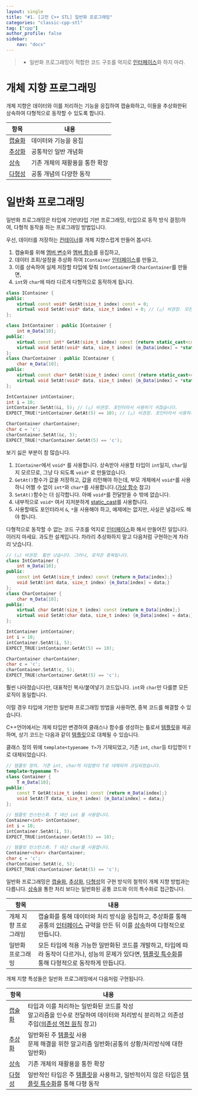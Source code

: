 ```yaml
---
layout: single
title: "#1. [고전 C++ STL] 일반화 프로그래밍"
categories: "classic-cpp-stl"
tag: ["cpp"]
author_profile: false
sidebar: 
    nav: "docs"
---
```


> * 일반화 프로그래밍이 적합한 코드 구조를 억지로 [인터페이스](https://tango1202.github.io/classic-cpp-oop/classic-cpp-oop-abstract-class-interface/#%EC%9D%B8%ED%84%B0%ED%8E%98%EC%9D%B4%EC%8A%A4)화 하지 마라. 

# 개체 지향 프로그래밍

개체 지향은 데이터와 이를 처리하는 기능을 응집하여 캡슐화하고, 이들을 추상화한뒤 상속하여 다형적으로 동작할 수 있도록 합니다.

|항목|내용|
|--|--|
|[캡슐화](https://tango1202.github.io/principle/principle-encapsulation/)|데이터와 기능을 응집|
|[추상화](https://tango1202.github.io/classic-cpp-oop/classic-cpp-oop-abstract-class-interface/)|공통적인 일반 개념화|
|[상속](https://tango1202.github.io/classic-cpp-oop/classic-cpp-oop-inheritance/)|기존 개체의 재활용을 통한 확장|
|[다형성](https://tango1202.github.io/classic-cpp-oop/classic-cpp-oop-polymorphism/)|공통 개념의 다양한 동작|


# 일반화 프로그래밍

일반화 프로그래밍은 타입에 기반(타입 기반 프로그래밍, 타입으로 동작 방식 결정)하여, 다형적 동작을 하는 프로그래밍 방법입니다.

우선, 데이터를 저장하는 [컨테이너](https://tango1202.github.io/classic-cpp-stl/classic-cpp-stl-container/)를 개체 지향스럽게 만들어 봅시다.

1. 캡슐화를 위해 [멤버 변수](https://tango1202.github.io/classic-cpp-oop/classic-cpp-oop-member-variable/)와 [멤버 함수](https://tango1202.github.io/classic-cpp-oop/classic-cpp-oop-member-function/#%EB%A9%A4%EB%B2%84-%ED%95%A8%EC%88%98)를 응집하고,
2. 데이터 조회/설정을 추상화 하여 `IContainer` [인터페이스](https://tango1202.github.io/classic-cpp-oop/classic-cpp-oop-abstract-class-interface/#%EC%9D%B8%ED%84%B0%ED%8E%98%EC%9D%B4%EC%8A%A4)를 만들고,
3. 이를 상속하여 실제 저장할 타입에 맞춰 `IntContainer`와 `CharContainer`를 만들면,
4. `int`와 `char`에 따라 다르게 다형적으로 동작하게 됩니다.

```cpp
class IContainer {
public:    
    virtual const void* GetAt(size_t index) const = 0;
    virtual void SetAt(void* data, size_t index) = 0; // (△) 비권장. 모든 포인터를 대충 담을 수 있는 void 포인터를 사용합니다.
};

class IntContainer : public IContainer {
    int m_Data[10];
public:
    virtual const int* GetAt(size_t index) const {return static_cast<const int*>(&m_Data[index]);} // 가상 함수의 리턴값은 int*로 변경할 수 있습니다.
    virtual void SetAt(void* data, size_t index) {m_Data[index] = *static_cast<int*>(data);} // (△) 비권장. 모든 포인터를 대충 담을 수 있는 void 포인터를 사용합니다.
};
class CharContainer : public IContainer {
    char m_Data[10];
public:
    virtual const char* GetAt(size_t index) const {return static_cast<const char*>(&m_Data[index]);} // 가상 함수의 리턴값은 char*로 변경할 수 있습니다.
    virtual void SetAt(void* data, size_t index) {m_Data[index] = *static_cast<char*>(data);} // (△) 비권장. 모든 포인터를 대충 담을 수 있는 void 포인터를 사용합니다.
};

IntContainer intContainer;
int i = 10;
intContainer.SetAt(&i, 5); // (△) 비권장. 포인터라서 사용하기 귀찮습니다.
EXPECT_TRUE(*intContainer.GetAt(5) == 10); // (△) 비권장. 포인터라서 사용하기 귀찮습니다.

CharContainer charContainer;
char c = 'c';
charContainer.SetAt(&c, 5);
EXPECT_TRUE(*charContainer.GetAt(5) == 'c');   
```

보기 싫은 부분이 참 많습니다.

1. `IContainer`에서 `void*` 를 사용합니다. 상속받아 사용할 타입이 `int`일지, `char`일지 모르므로, 그냥 다 되도록 `void*` 로 만들었습니다.
2. `GetAt()`함수가 값을 저장하고, 값을 리턴해야 하는데, 부모 개체에서 `void*`를 사용하니 어쩔 수 없이 `int*`와 `char*`를 사용합니다.([가상 함수](https://tango1202.github.io/classic-cpp-oop/classic-cpp-oop-member-function/#%EA%B0%80%EC%83%81-%ED%95%A8%EC%88%98) 참고)
3. `SetAt()`함수는 더 심각합니다. 아예 `void*`를 전달받을 수 밖에 없습니다.
4. 내부적으로 `void*` 여서 지저분하게 [static_cast](https://tango1202.github.io/classic-cpp-guide/classic-cpp-guide-conversions/#%EB%AA%85%EC%8B%9C%EC%A0%81-%ED%98%95%EB%B3%80%ED%99%98)를 사용합니다.
5. 사용할때도 포인터라서 `&`, `*`을 사용해야 하고, 예제에는 없지만, 사실은 널검사도 해야 합니다.

다형적으로 동작할 수 없는 코드 구조를 억지로 [인터페이스](https://tango1202.github.io/classic-cpp-oop/classic-cpp-oop-abstract-class-interface/#%EC%9D%B8%ED%84%B0%ED%8E%98%EC%9D%B4%EC%8A%A4)화 해서 만들어진 일입니다. 이러지 마세요. 과도한 설계입니다. 차라리 추상화하지 말고 다음처럼 구현하는게 차라리 낫습니다.

```cpp
// (△) 비권장. 훨씬 낫습니다. 그러나, 로직은 중복됩니다.
class IntContainer {
    int m_Data[10];
public:
    const int GetAt(size_t index) const {return m_Data[index];} 
    void SetAt(int data, size_t index) {m_Data[index] = data;} 
};
class CharContainer {
    char m_Data[10];
public:
    virtual char GetAt(size_t index) const {return m_Data[index];}
    virtual void SetAt(char data, size_t index) {m_Data[index] = data;} 
};

IntContainer intContainer;
int i = 10;
intContainer.SetAt(i, 5);
EXPECT_TRUE(intContainer.GetAt(5) == 10);

CharContainer charContainer;
char c = 'c';
charContainer.SetAt(c, 5);
EXPECT_TRUE(charContainer.GetAt(5) == 'c');   
```

훨씬 나아졌습니다만, 대표적인 복사/붙여넣기 코드입니다. `int`와 `char`만 다를뿐 모든 로직이 동일합니다.

이럴 경우 타입에 기반한 일반화 프로그래밍 방법을 사용하면, 중복 코드를 해결할 수 있습니다.

C++언어에서는 개체 타입만 변경하여 클래스나 함수를 생성하는 틀로서 [템플릿](https://tango1202.github.io/classic-cpp-stl/classic-cpp-stl-template/)을 제공하며, 상기 코드는 다음과 같이 [템플릿](https://tango1202.github.io/classic-cpp-stl/classic-cpp-stl-template/)으로 대체될 수 있습니다. 

클래스 정의 위에 `template<typename T>`가 기재되었고, 기존 `int`, `char`등 타입명이 `T`로 대체되었습니다.

```cpp
// 템플릿 정의. 기존 int, char의 타입명이 T로 대체되어 코딩되었습니다.
template<typename T>
class Container {
    T m_Data[10];
public:
    const T GetAt(size_t index) const {return m_Data[index];} 
    void SetAt(T data, size_t index) {m_Data[index] = data;} 
};

// 템플릿 인스턴스화. T 대신 int 를 사용합니다.
Container<int> intContainer;
int i = 10;
intContainer.SetAt(i, 5);
EXPECT_TRUE(intContainer.GetAt(5) == 10);

// 템플릿 인스턴스화. T 대신 char를 사용합니다.
Container<char> charContainer;
char c = 'c';
charContainer.SetAt(c, 5);
EXPECT_TRUE(charContainer.GetAt(5) == 'c');   
```
일반화 프로그래밍은 [캡슐화](https://tango1202.github.io/principle/principle-encapsulation/), [추상화](https://tango1202.github.io/classic-cpp-oop/classic-cpp-oop-abstract-class-interface/), [다형성](https://tango1202.github.io/classic-cpp-oop/classic-cpp-oop-polymorphism/)의 구현 방식의 철학이 개체 지향 방법과는 다릅니다. [상속](https://tango1202.github.io/classic-cpp-oop/classic-cpp-oop-inheritance/)을 통한 처리 보다는 일반화된 공통 코드와 이의 특수화로 접근합니다.

|항목|내용|
|--|--|
|개체 지향 프로그래밍|캡슐화를 통해 데이터와 처리 방식을 응집하고, 추상화를 통해 공통의 [인터페이스](https://tango1202.github.io/classic-cpp-oop/classic-cpp-oop-abstract-class-interface/#%EC%9D%B8%ED%84%B0%ED%8E%98%EC%9D%B4%EC%8A%A4) 규약을 만든 뒤 이를 [상속](https://tango1202.github.io/classic-cpp-oop/classic-cpp-oop-inheritance/)하여 다형적으로 만듭니다.|
|일반화 프로그래밍|모든 타입에 적용 가능한 일반화된 코드를 개발하고, 타입에 따라 동작이 다르거나, 성능의 문제가 있다면, [템플릿 특수화](https://tango1202.github.io/classic-cpp-stl/classic-cpp-stl-template-specialization/)를 통해 다형적으로 동작하게 만듭니다.|

개체 지향 특성들은 일반화 프로그래밍에서 다음처럼 구현됩니다. 

|항목|내용|
|--|--|
|[캡슐화](https://tango1202.github.io/principle/principle-encapsulation/)|타입과 이를 처리하는 일반화된 코드를 작성<br>알고리즘을 인수로 전달하여 데이터와 처리방식 분리하고 의존성 주입([의존성 역전 원칙](https://tango1202.github.io/principle/principle-dependency-inversion/) 참고)|
|[추상화](https://tango1202.github.io/classic-cpp-oop/classic-cpp-oop-abstract-class-interface/)|일반화된 주 [템플릿](https://tango1202.github.io/classic-cpp-stl/classic-cpp-stl-template/) 사용<br/>문제 해결을 위한 알고리즘 일반화(공통의 상황/처리방식에 대한 일반화)|
|[상속](https://tango1202.github.io/classic-cpp-oop/classic-cpp-oop-inheritance/)|기존 개체의 재활용을 통한 확장|
|[다형성](https://tango1202.github.io/classic-cpp-oop/classic-cpp-oop-polymorphism/)|일반적인 타입은 주 [템플릿](https://tango1202.github.io/classic-cpp-stl/classic-cpp-stl-template/)을 사용하고, 일반적이지 않은 타입은 [템플릿 특수화](https://tango1202.github.io/classic-cpp-stl/classic-cpp-stl-template-specialization/)를 통해 다형 동작|

